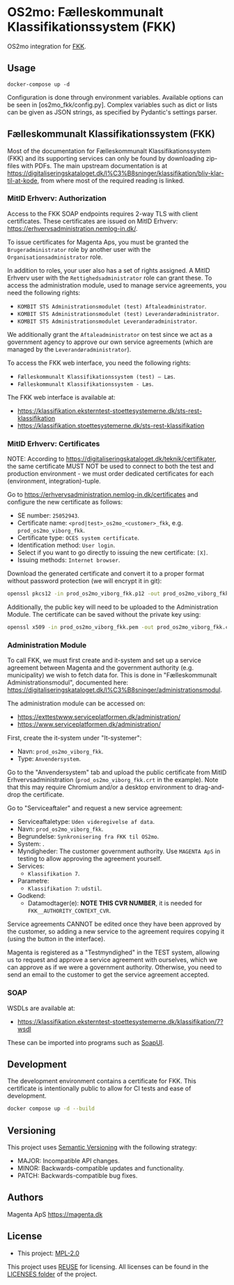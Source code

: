 <!--
SPDX-FileCopyrightText: Magenta ApS <https://magenta.dk>
SPDX-License-Identifier: MPL-2.0
-->

# OS2mo: Fælleskommunalt Klassifikationssystem (FKK)
OS2mo integration for [FKK](https://digitaliseringskataloget.dk/l%C3%B8sninger/klassifikation).


## Usage
```
docker-compose up -d
```
Configuration is done through environment variables. Available options can be
seen in [os2mo_fkk/config.py]. Complex variables such as dict or lists can
be given as JSON strings, as specified by Pydantic's settings parser.


## Fælleskommunalt Klassifikationssystem (FKK)
Most of the documentation for Fælleskommunalt Klassifikationssystem (FKK) and
its supporting services can only be found by downloading zip-files with PDFs.
The main upstream documentation is at
https://digitaliseringskataloget.dk/l%C3%B8sninger/klassifikation/bliv-klar-til-at-kode,
from where most of the required reading is linked.

### MitID Erhverv: Authorization
Access to the FKK SOAP endpoints requires 2-way TLS with client certificates.
These certificates are issued on MitID Erhverv:
https://erhvervsadministration.nemlog-in.dk/.

To issue certificates for Magenta Aps, you must be granted the
`Brugeradministrator` role by another user with the
`Organisationsadministrator` role.

In addition to roles, your user also has a set of rights assigned. A MitID
Erhverv user with the `Rettighedsadministrator` role can grant these. To access
the administration module, used to manage service agreements, you need the
following rights:
  - `KOMBIT STS Administrationsmodulet (test) Aftaleadministrator`.
  - `KOMBIT STS Administrationsmodulet (test) Leverandøradministrator`.
  - `KOMBIT STS Administrationsmodulet Leverandøradministrator`.

We additionally grant the `Aftaleadministrator` on test since we act as a
government agency to approve our own service agreements (which are managed by
the `Leverandøradministrator`).

To access the FKK web interface, you need the following rights:
  - `Fælleskommunalt Klassifikationssystem (test) – Læs`.
  - `Fælleskommunalt Klassifikationssystem - Læs`.

The FKK web interface is available at:
  - https://klassifikation.eksterntest-stoettesystemerne.dk/sts-rest-klassifikation
  - https://klassifikation.stoettesystemerne.dk/sts-rest-klassifikation

### MitID Erhverv: Certificates
NOTE: According to https://digitaliseringskataloget.dk/teknik/certifikater, the
same certificate MUST NOT be used to connect to both the test and production
environment - we must order dedicated certificates for each (environment,
integration)-tuple.

Go to https://erhvervsadministration.nemlog-in.dk/certificates and configure
the new certificate as follows:
  - SE number: `25052943`.
  - Certificate name: `<prod|test>_os2mo_<customer>_fkk`, e.g. `prod_os2mo_viborg_fkk`.
  - Certificate type: `OCES system certificate`.
  - Identification method: `User login`.
  - Select if you want to go directly to issuing the new certificate: `[X]`.
  - Issuing methods: `Internet browser`.

Download the generated certificate and convert it to a proper format without
password protection (we will encrypt it in git):
```sh
openssl pkcs12 -in prod_os2mo_viborg_fkk.p12 -out prod_os2mo_viborg_fkk.pem -noenc
```
Additionally, the public key will need to be uploaded to the Administration
Module. The certificate can be saved without the private key using:
```sh
openssl x509 -in prod_os2mo_viborg_fkk.pem -out prod_os2mo_viborg_fkk.crt -clcerts -nokeys
```

### Administration Module
To call FKK, we must first create and it-system and set up a service agreement
between Magenta and the government authority (e.g. municipality) we wish to
fetch data for. This is done in "Fælleskommunalt Administrationsmodul",
documented here:
https://digitaliseringskataloget.dk/l%C3%B8sninger/administrationsmodul.

The administration module can be accessed on:
  - https://exttestwww.serviceplatformen.dk/administration/
  - https://www.serviceplatformen.dk/administration/

First, create the it-system under "It-systemer":
  - Navn: `prod_os2mo_viborg_fkk`.
  - Type: `Anvendersystem`.

Go to the "Anvendersystem" tab and upload the public certificate from MitID
Erhvervsadministration (`prod_os2mo_viborg_fkk.crt` in the example). Note that this
may require Chromium and/or a desktop environment to drag-and-drop the
certificate.

Go to "Serviceaftaler" and request a new service agreement:
  - Serviceaftaletype: `Uden videregivelse af data`.
  - Navn: `prod_os2mo_viborg_fkk`.
  - Begrundelse: `Synkronisering fra FKK til OS2mo`.
  - System: <the OS2mo system for the customer>.
  - Myndigheder: The customer government authority. Use `MAGENTA ApS` in
    testing to allow approving the agreement yourself.
  - Services:
    - `Klassifikation 7`.
  - Parametre:
    - `Klassifikation 7`: `udstil`.
  - Godkend:
    - Datamodtager(e): **NOTE THIS CVR NUMBER**, it is needed for
      `FKK__AUTHORITY_CONTEXT_CVR`.

Service agreements CANNOT be edited once they have been approved by the
customer, so adding a new service to the agreement requires copying it (using
the button in the interface).

Magenta is registered as a "Testmyndighed" in the TEST system, allowing us to
request and approve a service agreement with ourselves, which we can approve as
if we were a government authority. Otherwise, you need to send an email to the
customer to get the service agreement accepted.

### SOAP
WSDLs are available at:
  - https://klassifikation.eksterntest-stoettesystemerne.dk/klassifikation/7?wsdl

These can be imported into programs such as [SoapUI](https://en.wikipedia.org/wiki/SoapUI).

## Development
The development environment contains a certificate for FKK. This certificate is
intentionally public to allow for CI tests and ease of development.
```bash
docker compose up -d --build
```


## Versioning
This project uses [Semantic Versioning](https://semver.org/) with the following
strategy:
- MAJOR: Incompatible API changes.
- MINOR: Backwards-compatible updates and functionality.
- PATCH: Backwards-compatible bug fixes.


## Authors
Magenta ApS <https://magenta.dk>


## License
- This project: [MPL-2.0](LICENSES/MPL-2.0.txt)

This project uses [REUSE](https://reuse.software) for licensing. All licenses can be found in the [LICENSES folder](LICENSES/) of the project.
